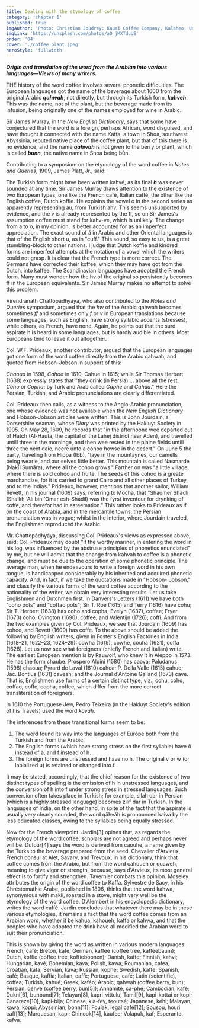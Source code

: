 ```yaml
---
title: Dealing with the etymology of coffee
category: 'chapter 1'
published: true
imgAuthor: 'Photo: Christian Joudrey: Kauai Coffee Company, Kalaheo, United States'
imgLink: 'https://unsplash.com/photos/aO_jMXTduUE'
order: '04'
cover: './coffee_plant.jpeg'
heroStyle: 'fullwidth'
---
```


***Origin and translation of the word from the Arabian into various languages—Views of many writers.***

THE history of the word coffee involves several phonetic difficulties. The European languages got the
name of the beverage about 1600 from the original Arabic ***qahwah***, not directly, but through its
Turkish form, ***kahveh***. This was the name, not of the plant, but the beverage made from its infusion, being
originally one of the names employed for wine in Arabic.

Sir James Murray, in the *New English Dictionary*, says that some have conjectured that the word is a
foreign, perhaps African, word disguised, and have thought it connected with the name Kaffa, a town in Shoa,
southwest Abyssinia, reputed native place of the coffee plant, but that of this there is no evidence, and the
name ***qahwah*** is not given to the berry or plant, which is called ***bunn***, the native name in Shoa being būn.

Contributing to a symposium on the etymology of the word coffee in *Notes and Queries*, 1909, James
Platt, Jr., said:

The Turkish form might have been written kahvé, as its final ***h*** was never sounded at any time. Sir
James Murray draws attention to the existence of two European types, one like the French café, Italian
caffè, the other like the English coffee, Dutch koffie. He explains the vowel o in the second series as
apparently representing au, from Turkish ahv. This seems unsupported by evidence, and the v is already
represented by the ff, so on Sir James's assumption coffee must stand for kahv-ve, which is unlikely. The
change from a to o, in my opinion, is better accounted for as an imperfect appreciation. The exact sound
of ă in Arabic and other Oriental languages is that of the English short u, as in "cuff." This sound, so easy
to us, is a great stumbling-block to other nations. I judge that Dutch koffie and kindred forms are
imperfect attempts at the notation of a vowel which the writers could not grasp. It is clear that the French
type is more correct. The Germans have corrected their koffee, which they may have got from the Dutch,
into kaffee. The Scandinavian languages have adopted the French form. Many must wonder how the hv of
the original so persistently becomes ff in the European equivalents. Sir James Murray makes no attempt to
solve this problem.

Virendranath Chattopádhyáya, who also contributed to the *Notes and Queries* symposium, argued that the
*hw* of the Arabic qahwah becomes sometimes *ff* and sometimes only *f* or *v* in European translations because
some languages, such as English, have strong syllabic accents (stresses), while others, as French, have none.
Again, he points out that the surd aspirate h is heard in some languages, but is hardly audible in others. Most
Europeans tend to leave it out altogether.

Col. W.F. Prideaux, another contributor, argued that the European languages got one form of the word
coffee directly from the Arabic qahwah, and quoted from Hobson-Jobson in support of this:

*Chaoua* in 1598, *Cahoa* in 1610, Cahue in 1615; while Sir Thomas Herbert (1638) expressly states
that "they drink (in Persia) ... above all the rest, *Coho* or *Copha*: by Turk and Arab called *Caphe* and
*Cahua*." Here the Persian, Turkish, and Arabic pronunciations are clearly differentiated.

Col. Prideaux then calls, as a witness to the Anglo-Arabic pronunciation, one whose evidence was not
available when the *New English Dictionary* and Hobson-Jobson articles were written. This is John Jourdain, a
Dorsetshire seaman, whose *Diary* was printed by the Hakluyt Society in 1905. On May 28, 1609, he records
that "in the afternoone wee departed out of Hatch (Al-Hauta, the capital of the Lahej district near Aden), and
travelled untill three in the morninge, and then wee rested in the plaine fields untill three the next daie, neere
unto a cohoo howse in the desert." On June 5 the party, traveling from Hippa (Ibb), "laye in the mountaynes,
our camells being wearie, and our selves little better. This mountain is called Nasmarde (Nakīl Sumāra),
where all the cohoo grows." Farther on was "a little village, where there is sold cohoo and fruite. The seeds of
this cohoo is a greate marchandize, for it is carried to grand Cairo and all other places of Turkey, and to the
Indias." Prideaux, however, mentions that another sailor, William Revett, in his journal (1609) says, referring
to Mocha, that "Shaomer Shadli (Shaikh 'Ali bin 'Omar esh-Shādil) was the fyrst inventour for drynking of
coffe, and therefor had in esteemation." This rather looks to Prideaux as if on the coast of Arabia, and in the
mercantile towns, the Persian pronunciation was in vogue; whilst in the interior, where Jourdain traveled, the
Englishman reproduced the Arabic.

Mr. Chattopádhyáya, discussing Col. Prideaux's views as expressed above, said:
Col. Prideaux may doubt "if the worthy mariner, in entering the word in his log, was influenced by
the abstruse principles of phonetics enunciated" by me, but he will admit that the change from kahvah to
coffee is a phonetic change, and must be due to the operation of some phonetic principle. The average
man, when he endeavours to write a foreign word in his own tongue, is handicapped considerably by his
inherited and acquired phonetic capacity. And, in fact, if we take the quotations made in "Hobson-
Jobson," and classify the various forms of the word coffee according to the nationality of the writer, we
obtain very interesting results.
Let us take Englishmen and Dutchmen first. In Danvers's Letters (1611) we have both "coho pots"
and "coffao pots"; Sir T. Roe (1615) and Terry (1616) have cohu; Sir T. Herbert (1638) has coho and
copha; Evelyn (1637), coffee; Fryer (1673) coho; Ovington (1690), coffee; and Valentijn (1726), coffi.
And from the two examples given by Col. Prideaux, we see that Jourdain (1609) has cohoo, and Revett
(1609) has coffe.
To the above should be added the following by English writers, given in Foster's English Factories in
India (1618–21, 1622–23, 1624–29): cowha (1619), cowhe, couha (1621), coffa (1628).
Let us now see what foreigners (chiefly French and Italian) write. The earliest European mention is by
Rauwolf, who knew it in Aleppo in 1573. He has the form chaube. Prospero Alpini (1580) has caova;
Paludanus (1598) chaoua; Pyrard de Laval (1610) cahoa; P. Della Valle (1615) cahue; Jac. Bontius (1631) caveah; 
and the Journal d'Antoine Galland (1673) cave. That is, Englishmen use forms of a certain distinct
type, viz., cohu, coho, coffao, coffe, copha, coffee, which differ from the more correct transliteration of
foreigners.

In 1610 the Portuguese Jew, Pedro Teixeira (in the Hakluyt Society's edition of his Travels) used the word
*kavàh*.

The inferences from these transitional forms seem to be: 
1. The word found its way into the languages of Europe both from the Turkish and from the Arabic. 
2. The English forms (which have strong stress on the first syllable) have ŏ instead of ă, and f instead of h. 
3. The foreign forms are unstressed and have no h. The original v or w (or labialized u) is retained or changed into f.

It may be stated, accordingly, that the chief reason for the existence of two distinct types of spelling is the
omission of h in unstressed languages, and the conversion of h into f under strong stress in stressed languages.
Such conversion often takes place in Turkish; for example, silah dar in Persian (which is a highly stressed
language) becomes zilif dar in Turkish. In the languages of India, on the other hand, in spite of the fact that
the aspirate is usually very clearly sounded, the word qăhvăh is pronounced kaiva by the less educated classes,
owing to the syllables being equally stressed.

Now for the French viewpoint. Jardin[3] opines that, as regards the etymology of the word coffee, scholars
are not agreed and perhaps never will be. Dufour[4] says the word is derived from caouhe, a name given by
the Turks to the beverage prepared from the seed. Chevalier d'Arvieux, French consul at Alet, Savary, and
Trevoux, in his dictionary, think that coffee comes from the Arabic, but from the word cahoueh or quaweh,
meaning to give vigor or strength, because, says d'Arvieux, its most general effect is to fortify and strengthen.
Tavernier combats this opinion. Moseley attributes the origin of the word coffee to Kaffa. Sylvestre de Sacy,
in his Chréstomathie Arabe, published in 1806, thinks that the word kahwa, synonymous with makli, roasted
in a stove, might very well be the etymology of the word coffee. D'Alembert in his encyclopedic dictionary,
writes the word caffé. Jardin concludes that whatever there may be in these various etymologies, it remains a
fact that the word coffee comes from an Arabian word, whether it be kahua, kahoueh, kaffa or kahwa, and that
the peoples who have adopted the drink have all modified the Arabian word to suit their pronunciation. 

This is shown by giving the word as written in various modern languages:
French, café; Breton, kafe; German, kaffee (coffee tree, kaffeebaum); Dutch, koffie (coffee tree,
koffieboonen); Danish, kaffe; Finnish, kahvi; Hungarian, kavé; Bohemian, kava; Polish, kawa; Roumanian,
cafea; Croatian, kafa; Servian, kava; Russian, kophe; Swedish, kaffe; Spanish, café; Basque, kaffia; Italian,
caffè; Portuguese, café; Latin (scientific), coffea; Turkish, kahué; Greek, kaféo; Arabic, qahwah (coffee berry,
bun); Persian, qéhvé (coffee berry, bun[5]); Annamite, ca-phé; Cambodian, kafé; Dukni[6], bunbund[7];
Teluyan[8], kapri-vittulu; Tamil[9], kapi-kottai or kopi; Canareze[10], kapi-bija; Chinese, kia-fey, teoutsé;
Japanese, kéhi; Malayan, kawa, koppi; Abyssinian, bonn[11]; Foulak, legal café[12]; Sousou, houri caff[13];
Marquesan, kapi; Chinook[14], kaufee; Volapuk, kaf; Esperanto, kafva.